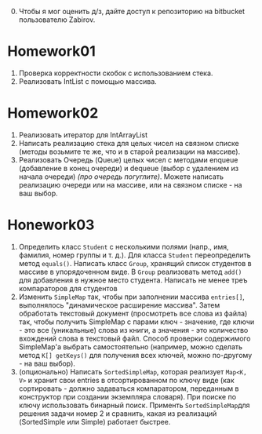 0. Чтобы я мог оценить д/з, дайте доступ к репозиторию на bitbucket пользователю Zabirov. 

# Homework01

1. Проверка корректности скобок с использованием стека.
2. Реализовать IntList с помощью массива.

# Homework02

1. Реализовать итератор для IntArrayList
2. Написать реализацию стека для целых чисел на связном списке (методы возьмите те же, что и в старой реализации на массиве).
3. Реализовать Очередь (Queue) целых чисел с методами enqueue (добавление в конец очереди)  и dequeue (выбор с удалением из начала очереди) *(про очередь погуглите)*. Можете написать реализацию очереди или на массиве, или на связном списке - на ваш выбор.

# Honework03

1. Определить класс `Student` с несколькими полями (напр., имя, фамилия, номер группы и т. д.). Для класса `Student` переопределить метод `equals()`. Написать класс `Group`, хранящий список студентов в массиве в упорядоченном виде. В `Group` реализовать метод `add()`  для добавления в нужное место студента. Написать не менее треъ компараторов для студентов
2. Изменить `SimpleMap` так, чтобы при заполнении массива `entries[]`, выполнялось "динамическое расширение массива". Затем обработать текстовый документ (просмотреть все слова из файла) так, чтобы получить SimpleMap с парами ключ - значение, где ключи - это все (уникальные) слова из книги, а значения - это количество вхождений слова в текстовый файл. Способ проверки содержимого SimpleMap'а выбрать самостоятельно (например, можно сделать метод `K[] getKeys()` для получения всех ключей, можно по-другому - на ваш выбор).
3. (опционально) Написать `SortedSimpleMap`, которая реализует `Map<K, V>` и хранит свои entries в отсортированном по ключу виде (как сортировать - должно задаваться компаратором, переданным в конструктор при создании экземпляра словаря). При поиске по ключу использовать бинарный поиск. Применть `SortedSimpleMap`для решения задачи номер 2 и сравнить, какая из реализаций (SortedSimple или Simple) работает быстрее.


